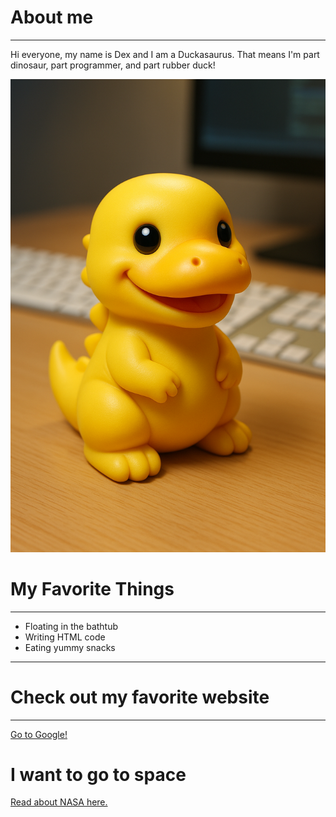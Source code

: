 <!DOCTYPE html>
<html lang="en">
<head>
    <meta charset="UTF-8">
    <meta name="viewport" content="width=device-width, initial-scale=1.0">
    <title>Debug Dex</title>
</head>
<body>
    <h1>About me</h1>
    <hr>
    <p>Hi everyone, my name is Dex and I am a Duckasaurus. That means I'm part dinosaur, part programmer, and part rubber duck!</p>
    <img src="image.png" alt="Debug Dex">
    <h1>My Favorite Things</h1>
    <hr>
    <ul>
        <li>Floating in the bathtub</li>
        <li>Writing HTML code</li>
        <li>Eating yummy snacks</li>
    </ul>
    <hr>
    <h1>Check out my favorite website </h1>
    <hr>
    <a href="https://www.google.com">Go to Google!</a>
    <br>
    <h1>I want to go to space</h1>
    <a href="https://www.nasa.gov/">Read about NASA here.</a>

</body>
</html>
